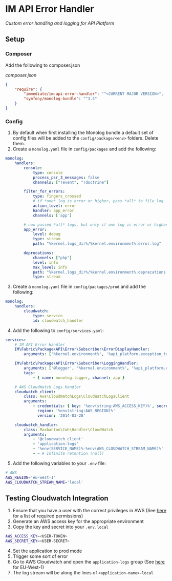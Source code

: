 # IM API Error Handler
_Custom error handling and logging for API Platform_

## Setup

### Composer
Add the following to composer.json

_composer.json_
```json
{
    "require": {
        "immediate/im-api-error-handler": "^<CURRENT MAJOR VERSION>",
        "symfony/monolog-bundle": "^3.5"
    }
}
```

### Config
1. By default when first installing the Monolog bundle a default set of config files will be added to the `config/package/<env>` folders. Delete them.
2. Create a `monolog.yaml` file in `config/packages` and add the following:
```yaml
monolog:
    handlers:
        console:
            type: console
            process_psr_3_messages: false
            channels: ["!event", "!doctrine"]

        filter_for_errors:
            type: fingers_crossed
            # if *one* log is error or higher, pass *all* to file_log
            action_level: error
            handler: app_error
            channels: ['app']

        # now passed *all* logs, but only if one log is error or higher
        app_error:
            level: debug
            type: stream
            path: "%kernel.logs_dir%/%kernel.environment%.error.log"

        deprecations:
            channels: ["php"]
            level: info
            max_level: info
            path: "%kernel.logs_dir%/%kernel.environment%.deprecations.log"
            type: stream
```
3. Create a `monolog.yaml` file in `config/packages/prod` and add the following:
```yaml
monolog:
    handlers:
        cloudwatch:
            type: service
            id: cloudwatch_handler
```
4. Add the following to `config/services.yaml`:
```yaml
services:
    # IM API Error Handler
    IM\Fabric\Package\API\Error\Subscriber\ErrorDisplayHandler:
        arguments: ['%kernel.environment%', '%api_platform.exception_to_status%']

    IM\Fabric\Package\API\Error\Subscriber\LoggingHandler:
        arguments: ['@logger', '%kernel.environment%', '%api_platform.exception_to_status%']
        tags:
            - { name: monolog.logger, channel: app }

    # AWS CloudWatch Logs Handler
    cloudwatch_client:
        class: Aws\CloudWatchLogs\CloudWatchLogsClient
        arguments:
            - credentials: { key: '%env(string:AWS_ACCESS_KEY)%', secret: '%env(string:AWS_SECRET_KEY)%' }
              region: '%env(string:AWS_REGION)%'
              version: '2014-03-28'

    cloudwatch_handler:
        class: Maxbanton\Cwh\Handler\CloudWatch
        arguments:
            - '@cloudwatch_client'
            - 'application-logs'
            - '%env(SERVICE_NAME)%-%env(AWS_CLOUDWATCH_STREAM_NAME)%'
            - ~ # Infinite retention (null)
```
5. Add the following variables to your `.env` file:
```sh
# AWS
AWS_REGION='eu-west-1'
AWS_CLOUDWATCH_STREAM_NAME='local'
```

## Testing Cloudwatch Integration
1. Ensure that you have a user with the correct privileges in AWS (See [here](https://github.com/maxbanton/cwh#aws-iam-needed-permissions) for a list of required permissions)
2. Generate an AWS access key for the appropriate environment
3. Copy the key and secret into your `.env.local`
```sh
AWS_ACCESS_KEY=<USER-TOKEN>
AWS_SECRET_KEY=<USER-SECRET>
```
4. Set the application to prod mode
5. Trigger some sort of error
6. Go to AWS Cloudwatch and open the `application-logs` group (See [here](https://eu-west-1.console.aws.amazon.com/cloudwatch/home?region=eu-west-1#logStream:group=application-logs) for EU-West-1)
7. The log stream will be along the lines of `<application-name>-local`
